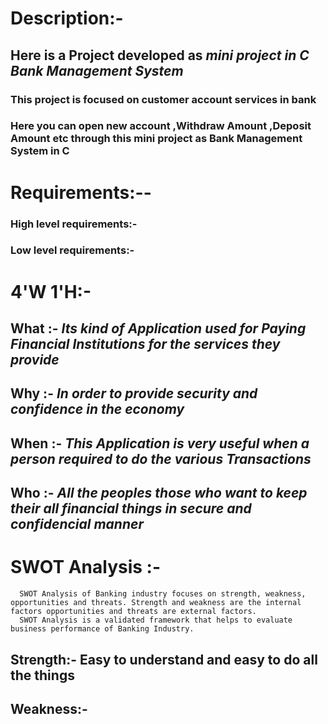 # Description:-
## Here is a Project developed as *mini project in C Bank Management System*  
### This project is focused on customer account services in bank
### Here you can **open new account ,Withdraw Amount ,Deposit Amount etc** through this mini project as Bank Management System in C
                 

# Requirements:--
### High level requirements:-




### Low level requirements:-




# 4'W 1'H:-
  ## What :- *Its kind of Application used for Paying Financial Institutions for the services they provide* 
  ## Why :- *In order to provide security and confidence in the economy*
  ## When :- *This Application is very useful when a person required to do the various Transactions* 
  ## Who :- *All the peoples those who want to keep their all financial things in secure and confidencial manner*


# SWOT Analysis :-
      SWOT Analysis of Banking industry focuses on strength, weakness, opportunities and threats. Strength and weakness are the internal factors opportunities and threats are external factors.
      SWOT Analysis is a validated framework that helps to evaluate business performance of Banking Industry.
  ## Strength:- Easy to understand and easy to do all the things
  ## Weakness:- 
